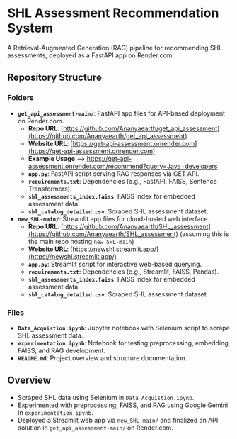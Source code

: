 # SHL Assessment Recommendation System

A Retrieval-Augmented Generation (RAG) pipeline for recommending SHL assessments, deployed as a FastAPI app on Render.com.

## Repository Structure

### Folders
- **`get_api_assessment-main/`**: FastAPI app files for API-based deployment on Render.com.
  - **Repo URL**: [https://github.com/Ananyaearth/get_api_assessment](https://github.com/Ananyaearth/get_api_assessment)
  - **Website URL**: [https://get-api-assessment.onrender.com](https://get-api-assessment.onrender.com)
  - **Example Usage** --> https://get-api-assessment.onrender.com/recommend?query=Java+developers
  - **`app.py`**: FastAPI script serving RAG responses via GET API.
  - **`requirements.txt`**: Dependencies (e.g., FastAPI, FAISS, Sentence Transformers).
  - **`shl_assessments_index.faiss`**: FAISS index for embedded assessment data.
  - **`shl_catalog_detailed.csv`**: Scraped SHL assessment dataset.
- **`new_SHL-main/`**: Streamlit app files for cloud-hosted web interface.
  - **Repo URL**: [https://github.com/Ananyaearth/SHL_assessment](https://github.com/Ananyaearth/SHL_assessment) (assuming this is the main repo hosting `new_SHL-main`)
  - **Website URL**: [https://newshl.streamlit.app/](https://newshl.streamlit.app/)
  - **`app.py`**: Streamlit script for interactive web-based querying.
  - **`requirements.txt`**: Dependencies (e.g., Streamlit, FAISS, Pandas).
  - **`shl_assessments_index.faiss`**: FAISS index for embedded assessment data.
  - **`shl_catalog_detailed.csv`**: Scraped SHL assessment dataset.

### Files
- **`Data_Acquistion.ipynb`**: Jupyter notebook with Selenium script to scrape SHL assessment data.
- **`experimentation.ipynb`**: Notebook for testing preprocessing, embedding, FAISS, and RAG development.
- **`README.md`**: Project overview and structure documentation.

## Overview
- Scraped SHL data using Selenium in `Data_Acquistion.ipynb`.
- Experimented with preprocessing, FAISS, and RAG using Google Gemini in `experimentation.ipynb`.
- Deployed a Streamlit web app via `new_SHL-main/` and finalized an API solution in `get_api_assessment-main/` on Render.com.

